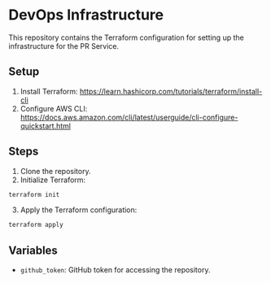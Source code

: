 # DevOps Infrastructure

This repository contains the Terraform configuration for setting up the infrastructure for the PR Service.

## Setup

1. Install Terraform: https://learn.hashicorp.com/tutorials/terraform/install-cli
2. Configure AWS CLI: https://docs.aws.amazon.com/cli/latest/userguide/cli-configure-quickstart.html

## Steps

1. Clone the repository.
2. Initialize Terraform:

```sh
terraform init
```

3. Apply the Terraform configuration:

```sh
terraform apply
```

## Variables

- `github_token`: GitHub token for accessing the repository.